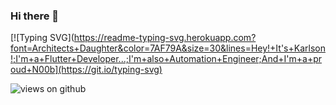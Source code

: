 ### Hi there 👋


[![Typing SVG](https://readme-typing-svg.herokuapp.com?font=Architects+Daughter&color=7AF79A&size=30&lines=Hey!+It's+Karlson!;I'm+a+Flutter+Developer...;I'm+also+Automation+Engineer;And+I'm+a+proud+N00b](https://git.io/typing-svg)

<img src="https://komarev.com/ghpvc/?username=Ahmad-shaikh575&label=Views&color=brightgreen&style=flat-square" alt="views on github" />
